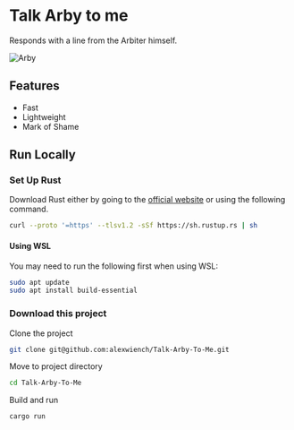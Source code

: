 # Talk Arby to me

Responds with a line from the Arbiter himself.

![Arby](https://halo.wiki.gallery/images/b/be/Marines_with_%27ol_Arby.PNG)

## Features

- Fast
- Lightweight
- Mark of Shame

## Run Locally

### Set Up Rust

Download Rust either by going to the [official website](https://www.rust-lang.org/tools/install) or using the following command.

```bash
curl --proto '=https' --tlsv1.2 -sSf https://sh.rustup.rs | sh
```

#### Using WSL

You may need to run the following first when using WSL:

```bash
sudo apt update
sudo apt install build-essential
```

### Download this project

Clone the project

```bash
git clone git@github.com:alexwiench/Talk-Arby-To-Me.git
```

Move to project directory

```bash
cd Talk-Arby-To-Me
```

Build and run

```bash
cargo run
```
